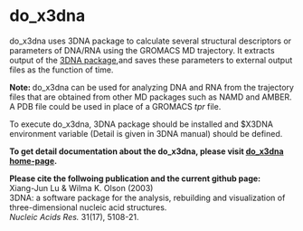 do_x3dna
========

do\_x3dna uses 3DNA package to calculate several structural descriptors or parameters of DNA/RNA using the GROMACS MD trajectory. It extracts output of the [3DNA package](http://x3dna.org),and saves these parameters to external output files as the function of time. 

<strong> Note: </strong> do\_x3dna can be used for analyzing DNA and RNA from the trajectory files that are obtained from other MD packages such as NAMD and AMBER. A PDB file could be used in place of a GROMACS _tpr_ file.

To execute do_x3dna, 3DNA package should be installed and $X3DNA environment variable (Detail is given in 3DNA manual) should be defined.

<strong> To get detail documentation about the do\_x3dna, please visit  [do\_x3dna home-page](http://rjdkmr.github.io/do_x3dna). </strong>


<strong> Please cite the follwoing publication and the current github page:</strong>               
Xiang-Jun Lu & Wilma K. Olson (2003)                                    
3DNA: a software package for the analysis, rebuilding and visualization 
of three-dimensional nucleic acid structures.                           
_Nucleic Acids Res._ 31(17), 5108-21.                                     
